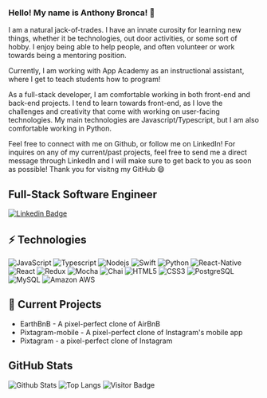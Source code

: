 ### Hello! My name is Anthony Bronca! 👋 

I am a natural jack-of-trades. I have an innate curosity for learning new things, whether it be technologies, out door activities, or some sort of hobby.
I enjoy being able to help people, and often volunteer or work towards being a mentoring position.

Currently, I am working with App Academy as an instructional assistant, where I get to teach students how to program!

As a full-stack developer, I am comfortable working in both front-end and back-end projects. I tend to learn towards front-end, as I love the challenges
and creativity that come with working on user-facing technologies. My main technologies are Javascript/Typescript, but I am also comfortable working in Python.

Feel free to connect with me on Github, or follow me on LinkedIn! For inquires on any of my current/past projects, feel free to send me a direct message through LinkedIn and I will make sure to get back to you as soon as possible! Thank you for visitng my GitHub 😄 

## Full-Stack Software Engineer

[![Linkedin Badge](https://img.shields.io/badge/-AnthonyBronca-blue?style=flat-square&logo=Linkedin&logoColor=white&link=https://www.linkedin.com/in/anirudhemmadi/)](https://www.linkedin.com/in/anthonybronca/)


## ⚡ Technologies

![JavaScript](https://img.shields.io/badge/JavaScript-323330?style=for-the-badge&logo=javascript&logoColor=F7DF1E)
![Typescript](https://img.shields.io/badge/TypeScript-007ACC?style=for-the-badge&logo=typescript&logoColor=white)
![Nodejs](https://img.shields.io/badge/Node.js-43853D?style=for-the-badge&logo=node.js&logoColor=white)
![Swift](https://img.shields.io/badge/Swift-FA7343?style=for-the-badge&logo=swift&logoColor=white)
![Python](https://img.shields.io/badge/Python-3776AB?style=for-the-badge&logo=python&logoColor=white)
![React-Native](https://img.shields.io/badge/React_Native-20232A?style=for-the-badge&logo=react&logoColor=61DAFB)
![React](	https://img.shields.io/badge/React-20232A?style=for-the-badge&logo=react&logoColor=61DAFB)
![Redux](https://img.shields.io/badge/Redux-593D88?style=for-the-badge&logo=redux&logoColor=white)
![Mocha](https://img.shields.io/badge/mocha.js-323330?style=for-the-badge&logo=mocha&logoColor=Brown)
![Chai](https://img.shields.io/badge/chai.js-323330?style=for-the-badge&logo=chai&logoColor=red)
![HTML5](https://img.shields.io/badge/HTML5-E34F26?style=for-the-badge&logo=html5&logoColor=white)
![CSS3](https://img.shields.io/badge/CSS3-1572B6?style=for-the-badge&logo=css3&logoColor=white)
![PostgreSQL](https://img.shields.io/badge/PostgreSQL-316192?style=for-the-badge&logo=postgresql&logoColor=white)
![MySQL](https://img.shields.io/badge/MySQL-00000F?style=for-the-badge&logo=mysql&logoColor=white)
![Amazon AWS](https://img.shields.io/badge/Amazon_AWS-232F3E?style=for-the-badge&logo=amazon-aws&logoColor=white)

## 🔭 Current Projects

* EarthBnB - A pixel-perfect clone of AirBnB
* Pixtagram-mobile - A pixel-perfect clone of Instagram's mobile app
* Pixtagram - a pixel-perfect clone of Instagram


## GitHub Stats
![Github Stats](https://github-readme-stats.vercel.app/api?username=anthonybronca&count_private=true&show_icons=true&include_all_commits=true)
![Top Langs](https://github-readme-stats.vercel.app/api/top-langs/?username=anthonybronca&hide=TeX&layout=compact)
![Visitor Badge](https://visitor-badge.laobi.icu/badge?page_id=anthonybronca.anthonybronca)
<!--
**AnthonyBronca/AnthonyBronca** is a ✨ _special_ ✨ repository because its `README.md` (this file) appears on your GitHub profile.

Here are some ideas to get you started:

- 🔭 I’m currently working on ...
- 🌱 I’m currently learning ...
- 👯 I’m looking to collaborate on ...
- 🤔 I’m looking for help with ...
- 💬 Ask me about ...
- 📫 How to reach me: ...
- 😄 Pronouns: ...
- ⚡ Fun fact: ...
-->
